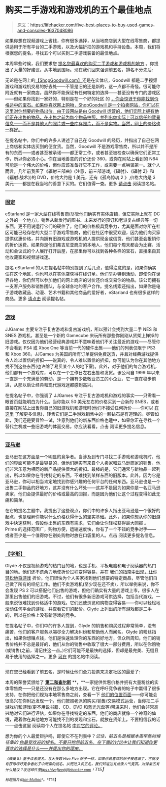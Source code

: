 # 购买二手游戏和游戏机的五个最佳地点

> 原文：<https://lifehacker.com/five-best-places-to-buy-used-games-and-consoles-1637048086>

如果你想在视频游戏上省钱，你有很多选择，从当地商店到大型在线零售商，都提供适用于所有平台的二手游戏，以及大幅折扣的游戏机和手持设备。本周，我们将根据您的提名，寻找五个可以买到二手游戏装备的最佳地点。



本周早些时候，我们要求您 [提名您最喜欢的购买二手游戏和游戏机的地方](https://lifehacker.com/whats-the-best-place-to-buy-used-video-games-and-consol-1636073179) 。你提出了大量的好建议，从本地到国际。现在我们回来强调前五名，排名不分先后:

无论是在网上的[【ShopGoodwill.com】](http://shopgoodwill.com/)还是在实体店，Goodwill 都是二手视频游戏和游戏机交易的好去处——不管是旧的还是新的，这一点都不奇怪。很可能你附近就有一家商店，虽然你不能保证有任何特定的选择——甚至没有专门的游戏区——但如果你找到一家好的，特别是在一个好的社区 的 [，你会惊讶于你能找到价格适中的宝石。如果你喜欢网上购物，ShopGoodwill 是一个拍卖网站，你可以在这里对你想要的物品出价。由于该网站是由 Goodwill 运营的，他们实际上拥有他们正在出售的物品，在出售之前为每个物品拍照，并列出你实际上可以信任的背景信息——而不是其他人的照片或一些库存照片，而不是实物。当然，网上的价格也一样好。](https://lifehacker.com/shop-thrift-stores-in-upscale-neighborhoods-for-big-sav-5897376)

在提名帖中，你们中的许多人讲述了自己在 Goodwill 的经历，并指出了自己在网上商店和实体店买到的便宜货。当然，Goodwill 不是游戏零售商，所以并不是所有的东西——或者甚至被承诺——都正常工作，或者甚至被检查以确保它们正常工作，所以你必须小心。你在当地善意的讨价还价 360，或你在网站上看到的 N64 可能是一个伟大的价格，但你应该准备好它不工作，或需要一点哄骗第一。就个人而言，几年前我买了《辐射三部曲》(注意，前三部游戏,《辐射》、《辐射 2》和《辐射:战术》)的 DVD，价格大约是 1 美元，还有《孤岛惊魂 2 》,价格大约是 3 美元——都是在我当地的善意下买的。它们值得一查。更多 [请点击](http://lifehacker.com/vote-shopgoodwill-com-why-no-im-not-kidding-its-bas-1636273748) 阅读提名帖。

* * *

### [固定](https://www.estarland.com/)

eStarland 是一家大型在线零售商(尽管他们确实有实体店铺，但它实际上就在 DC 之外的一个地方)，销售从新发行的图书、未来发行的预订和老派复古经典等一切东西，更不用说运行它们的硬件了。他们的价格极具竞争力，尤其是面对你所在社区可能已经存在的大型二手游戏零售商，他们在社区中很受欢迎，因为他们向买家提供优惠价格，并向拥有旧游戏或游戏机的人提供现金或信贷。他们甚至会报销你的折价运费。如果你是他们弗吉尼亚商店的本地人，他们每个周末都会为比赛、活动和会议式的个人展厅打开后屋，在那里你可以找到各种各样的宝石，直接来自其他收藏家和视频游戏迷。

提名 eStarland 的人在提名帖中特别提到了后几点，值得注意的是，如果你确实住在这个地区，你也可以在实体店获得在线订单。他们举办特别活动，即使你在世界各地，你仍然可以参加他们的网上商店的讨价还价或交易你的物品。该公司拥有一支客户服务和销售团队，与全球各地的客户合作。提名线索还指出，如果你是电子游戏收藏品、动漫、艺术书籍和其他商品的爱好者，eStarland 也有很多这样的商品。更多 [请点击](http://lifehacker.com/vote-estarland-www-estarland-com-they-sell-everythin-1636305344) 阅读提名帖。

* * *

### [游戏](http://www.jjgames.com/)

JJGames 主要专注于复古游戏和复古游戏机，所以预计会找到大量二手 NES 和 SNES 游戏机，甚至是一个新的 Gamecube 来玩所有那些你刚刚从货架上掸掉的旧游戏。仅仅因为他们经营经典游戏并不意味着他们不关注最近的游戏——尽管你不会看到 PS4 或 Xbox One 等当前一代的硬件出售——他们的列表仅限于 PS3 和 Xbox 360。JJGames 为美国的所有订单提供免费送货，并且对经典游戏提供令人难以置信的折扣——说真的，令人难以置信的折扣，你可能认为你在其他地方找不到这些东西(也许除了易贝某个人的地下室)。此外，对于他们的每台游戏机，他们都有一个游戏库，可以在一个工作日左右出售和发货。该公司自 1999 年以来一直是一个充满爱的劳动，是一个拥有少数敬业员工的小企业，它一直在稳步前进，从那以后让经典和现代游戏迷都感到高兴。

在提名帖子中，你强调了 JJGames 专注于复古游戏机和游戏的事实——只需看一眼首页就能明白为什么。当你能以 50 美元左右的价格买到一台新的 SNES，或者直接在网站上出售你自己的旧游戏机和游戏时(他们不接受任何折价——你可以 [在这里](http://www.jjgames.com/page/sell-video-games) 了解更多信息)，转售它们是二手游戏销售中的一颗钻石是有道理的。尽管如此，我们还是要冒险一试，注意到他们的新东西价格也适中，如果你正在寻找一个替代主机或一些旧游戏的体面交易，你应该看看。点击 阅读更多提名信息。

* * *

### [亚马逊](http://amazon.com/?asc_campaign=InlineText&asc_refurl=https://lifehacker.com/five-best-places-to-buy-used-games-and-consoles-1637048086&asc_source=&tag=kinjalifehackerlink-20)

亚马逊在这方面是一个明显的竞争者。当涉及到专门寻找二手游戏和游戏机时，他们的界面可能不是最容易的，但他们确实有来自个人卖家和亚马逊商家的销售，他们非常乐意为相同的新产品提供很大的折扣。最棒的是，它们通常与新物品一起列出，所以如果你在寻找特定的东西，不难找到某样东西的旧版本。此外，因为它是亚马逊，你可以相当肯定地找到你感兴趣的任何平台的任何东西。亚马逊也是一个出售二手物品的好地方，这并没有什么坏处——这并不是因为如果你是一名亚马逊卖家，他们会提供最好的价格或最高的回报，而是因为他们让这个过程变得如此无痛和简单。

在它的提名主题中，我提出了这些观点，你们中的许多人指出亚马逊是一个很好的起点，也是理解你能以什么价格获得什么的坚实基础。此外，如果你想从你的旧游戏中快速获利，假设你出售的东西有需求，它们会让你轻松获得最大回报 。Prime 的选择范围广，购物方便，运输速度快，你有了一个不错的竞争对手——或者至少是一个值得你在别处购物时放在口袋里的人。点击 阅读更多提名信息。

* * *

### [【字形】](http://glyde.com/)

Glyde 不仅是视频游戏的热门目的地，也是手机、平板电脑和电子阅读器的热门目的地。他们还不遗余力地使折价过程变得容易，并在 [我们的指南中出现，让你轻松地将游戏](https://lifehacker.com/the-best-places-to-trade-in-your-used-games-for-real-mo-5857391) 折价。他们很快为个人买家找到他们想要的特定商品，尽管他们自己做了所有的经纪工作。他们不卖游戏机(至少现在还不卖)，所以举例来说，你不会发现 PS 2 可以搭配他们出售的游戏，但他们确实有大量的游戏上市，很多人在那里出售他们的旧游戏。不过，他们有很多新旧游戏可供选择，包括当代游戏，一般来说很难找到价格适中的游戏。它们还使浏览和购物变得容易——你可以轻松地滚动任何平台的游戏，并查看它们的起价。Glyde 上列出的所有游戏都是二手的，所以在价格上没有新游戏的竞争。

在提名帖子中，你们中的许多人提到，Glyde 的销售和购买过程非常简单，没有痛苦，他们的客户服务以竭尽全力解决纠纷和帮助他人而闻名。Glyde 的粉丝指出，如果你想赚点钱，他们是快速处理你的东西的好地方，但众所周知，他们的销售价格并不总是最好的，他们从你的销售中收取了很大一部分费用，所以在你购物(或销售)之前，请记住这一点。)它们可能不是最快的选择，但却是最完美、无缝且易于使用的选择之一。更多 [可在](http://lifehacker.com/vote-glyde-com-why-its-easy-to-both-buy-and-sell-used-1636267179) 的提名帖中阅读。

* * *

现在您已经看到了前五名，是时候让他们全力投票来决定社区的最爱了:

本周的荣誉奖颁给了 [**第二和查尔斯**](http://2ndandcharles.com/) **，**一家提供优惠价格并拥有大量粉丝的实体零售商——只是还没有在那么多地方出现。它在呼吁竞争者的帖子中赢得了很多支持，在你把他们视为本地零售商之前，查看一下 [他们的位置页面](http://2ndandcharles.com/locations/)——你可能会很高兴在你附近发现一个。他们按照老派的购买/销售/交易模式运营，当你把二手游戏机和游戏(更不用说书籍、CD、DVD 和蓝光光盘等)带进来时，他们会非常高兴地对它们进行评估，如果你在寻找特定的东西，他们的商店就像一个神奇的仙境，藏着你在其他地方可能找不到的发现和宝石，就放在货架上。不要相信我的话——点击这里 阅读每个人在提名帖 [中对它的评论。](http://lifehacker.com/vote-2nd-and-charles-why-pretty-sure-they-dont-have-e-1636277802)

想为你的个人最爱辩护吗，即使它不在列表中？*记住，前五名是根据本周早些时候* *征集的* [*你最受欢迎的提名。不要只抱怨前五名，在下面的讨论中让我们知道你更喜欢的选择是什么——并提出你的理由。*](https://lifehacker.com/whats-the-best-place-to-buy-used-video-games-and-consol-1636073179)

*<small>《蜂巢 5》基于读者提名。与大多数 Hive Five 帖子一样，如果你最喜欢的帖子被遗漏了，它就没有获得呼吁竞争者帖子中所需的提名，从而进入前五名。我们知道这有点像人气竞赛。对蜂巢五有什么建议？发送邮件至</small>*[*<small>tips+hivefive@lifehacker.com</small>*](mailto:tips+hivefive@lifehacker.com)*<small>！</small>T15】*

<small>*标题照片由*</small>[<small>*Ian Muttoo*</small>](https://www.flickr.com/photos/imuttoo/4480908954)<small>*。*T15】</small>